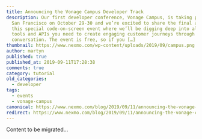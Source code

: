 ```yaml
---
title: Announcing the Vonage Campus Developer Track
description: Our first developer conference, Vonage Campus, is taking place in
  San Francisco on October 29-30 and we’re excited to share the final agenda for
  this special code-on-screen event where we’ll be digging deep into all the
  tools and APIs you need to create engaging customer journeys through
  conversation. The event is free, so if you […]
thumbnail: https://www.nexmo.com/wp-content/uploads/2019/09/campus.png
author: martyn
published: true
published_at: 2019-09-11T17:28:38
comments: true
category: tutorial
old_categories:
  - developer
tags:
  - events
  - vonage-campus
canonical: https://www.nexmo.com/blog/2019/09/11/announcing-the-vonage-campus-developer-track-dr
redirect: https://www.nexmo.com/blog/2019/09/11/announcing-the-vonage-campus-developer-track-dr
---
```

Content to be migrated...